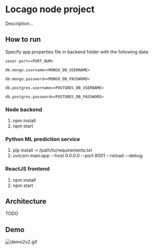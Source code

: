 # Locago node project

Description...

## How to run

Specify app.properties file in backend folder with the following data:

``sever.port=<PORT_NUM>``

``db.mongo.username=<MONGO_DB_USERNAME>``

``db.mongo.password=<MONGO_DB_PASSWORD>``

``db.postgres.username=<POSTGRES_DB_USERNAME>``

``db.postgres.password=<POSTGRES_DB_PASSWORD>``

### Node backend
1. npm install
2. npm start

### Python ML prediction service
1. pip install -r /path/to/requirements.txt
2. uvicorn main:app --host 0.0.0.0 --port 8001 --reload --debug

### ReactJS frontend
1. npm install
2. npm start

## Architecture

TODO

## Demo

![demo2v2.gif](assests%2Fdemo2v2.gif)
